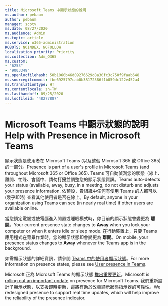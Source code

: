 ```yaml
---
title: Microsoft Teams 中顯示狀態的說明
ms.author: pebaum
author: pebaum
manager: scotv
ms.date: 08/27/2020
ms.audience: Admin
ms.topic: article
ms.service: o365-administration
ROBOTS: NOINDEX, NOFOLLOW
localization_priority: Priority
ms.collection: Adm_O365
ms.custom:
- "6253"
- "9003349"
ms.openlocfilehash: 50b1060b46d09276629d8a30fc3c750f9faab648
ms.sourcegitcommit: fbe6925797cab0b38172386f1b059dc122e452a4
ms.translationtype: HT
ms.contentlocale: zh-TW
ms.lasthandoff: 09/25/2020
ms.locfileid: "48277887"
---
```

# <a name="help-with-presence-in-microsoft-teams"></a><span data-ttu-id="75992-102">Microsoft Teams 中顯示狀態的說明</span><span class="sxs-lookup"><span data-stu-id="75992-102">Help with Presence in Microsoft Teams</span></span>

<span data-ttu-id="75992-103">顯示狀態是使用者在 Microsoft Teams (以及整個 Microsoft 365 或 Office 365) 的一部分。</span><span class="sxs-lookup"><span data-stu-id="75992-103">Presence is part of a user's profile in Microsoft Teams (and throughout Microsoft 365 or Office 365).</span></span> <span data-ttu-id="75992-104">Teams 可自動偵測您的狀態（線上、離開、忙碌、會議中、請勿打擾並調整您的顯示狀態資訊。</span><span class="sxs-lookup"><span data-stu-id="75992-104">Teams auto-detects your status  (available, away, busy, in a meeting, do not disturb and adjusts your presence information.</span></span> <span data-ttu-id="75992-105">依預設，貴組織中任何有使用 Teams 的人都可以 (幾乎即時) 查看其他使用者是否在線上。</span><span class="sxs-lookup"><span data-stu-id="75992-105">By default, anyone in your organization using Teams can see (in nearly real time) if other users are available online.</span></span>

<span data-ttu-id="75992-106">當您鎖定電腦或使電腦進入閒置或睡眠模式時，你目前的顯示狀態會變更為 **離開**。</span><span class="sxs-lookup"><span data-stu-id="75992-106">Your current presence state changes to  **Away**  when you lock your computer or when it enters idle or sleep mode.</span></span> <span data-ttu-id="75992-107">在行動裝置上，只要 Teams 應用程式在背景作業時，您的顯示狀態即會變更為 **離開**。</span><span class="sxs-lookup"><span data-stu-id="75992-107">On mobile, your presence status changes to **Away**  whenever the Teams app is in the background.</span></span>

<span data-ttu-id="75992-108">如需顯示狀態的詳細資訊，請參閱 [Teams 中的使用者顯示狀態](https://docs.microsoft.com/microsoftteams/presence-admins)。</span><span class="sxs-lookup"><span data-stu-id="75992-108">For more information on presence states, please see  [User presence in Teams](https://docs.microsoft.com/microsoftteams/presence-admins).</span></span>

<span data-ttu-id="75992-109">Microsoft  正為 Microsoft Teams 的顯示狀態 [推出重要更新](https://www.microsoft.com/microsoft-365/roadmap?filters=Microsoft%20Teams&searchterms=presence)。</span><span class="sxs-lookup"><span data-stu-id="75992-109">Microsoft is  [rolling out an important update](https://www.microsoft.com/microsoft-365/roadmap?filters=Microsoft%20Teams&searchterms=presence) on presence for Microsoft Teams.</span></span> <span data-ttu-id="75992-110">我們重新設計了顯示狀態，以支援即時更新，這將有助於改善顯示狀態指示器的可靠性。</span><span class="sxs-lookup"><span data-stu-id="75992-110">We redesigned presence to support real time updates, which will help improve the reliability of the presence indicator.</span></span>
